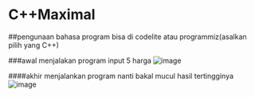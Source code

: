 # C++Maximal

##pengunaan bahasa program
bisa di codelite atau programmiz(asalkan pilih yang C++)

###awal menjalakan program 
input 5 harga 
![image](https://github.com/user-attachments/assets/ddb7f69b-32d1-47db-b4a3-2f8af7b45a3f)

####akhir menjalankan program
nanti bakal mucul hasil tertingginya
![image](https://github.com/user-attachments/assets/02e30f79-9f37-498c-969e-b5fd2737553b)


